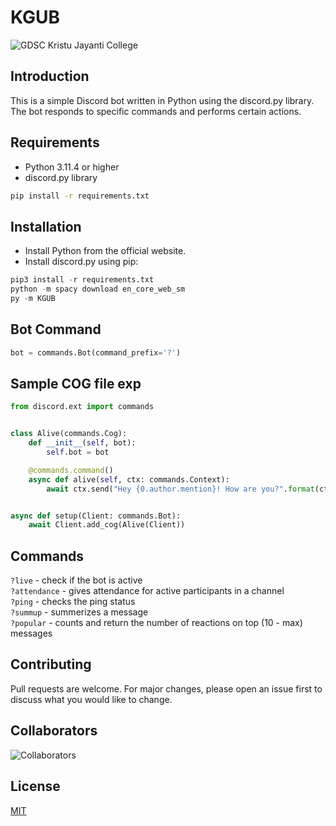 # KGUB

![GDSC Kristu Jayanti College](https://github.com/KJC-GDSC/KGUB/assets/85097731/5592c432-e39a-4a03-8b0b-6c8d4d4888cc)

## Introduction

This is a simple Discord bot written in Python using the discord.py library. The bot responds to specific commands and performs certain actions.

## Requirements

- Python 3.11.4 or higher
- discord.py library

```bash
pip install -r requirements.txt
```

## Installation

- Install Python from the official website.
- Install discord.py using pip:

```python
pip3 install -r requirements.txt
python -m spacy download en_core_web_sm
py -m KGUB
```

## Bot Command

```python
bot = commands.Bot(command_prefix='?')
```

## Sample COG file exp

```python
from discord.ext import commands


class Alive(commands.Cog):
    def __init__(self, bot):
        self.bot = bot

    @commands.command()
    async def alive(self, ctx: commands.Context):
        await ctx.send("Hey {0.author.mention}! How are you?".format(ctx.message))


async def setup(Client: commands.Bot):
    await Client.add_cog(Alive(Client))

```

## Commands

`?live` - check if the bot is active<br>
`?attendance` - gives attendance for active participants in a channel<br>
`?ping` - checks the ping status<br>
`?summup` - summerizes a message<br>
`?popular` - counts and return the number of reactions on top (10 - max) messages<br>

## Contributing

Pull requests are welcome. For major changes, please open an issue first to discuss what you would like to change.

## Collaborators

![Collaborators](https://contrib.rocks/image?repo=KJC-GDSC/KGUB)


## License

[MIT](https://choosealicense.com/licenses/mit/)
